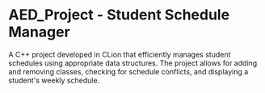 # AED_Project - Student Schedule Manager

A C++ project developed in CLion that efficiently manages student schedules using appropriate data structures. The project allows for adding and removing classes, checking for schedule conflicts, and displaying a student's weekly schedule.
